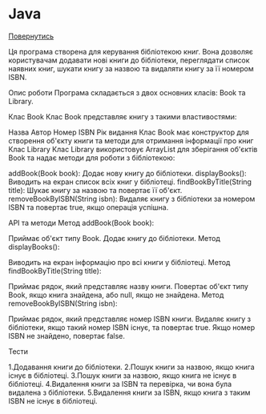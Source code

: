 # Java
[Повернутись](https://github.com/BlackCNP/Java)

Ця програма створена для керування бібліотекою книг. Вона дозволяє користувачам додавати нові книги до бібліотеки, переглядати список наявних книг, шукати книгу за назвою та видаляти книгу за її номером ISBN.

Опис роботи
Програма складається з двох основних класів: Book та Library.

Клас Book
Клас Book представляє книгу з такими властивостями:

Назва
Автор
Номер ISBN
Рік видання
Клас Book має конструктор для створення об'єкту книги та методи для отримання інформації про книг
Клас Library
Клас Library використовує ArrayList для зберігання об'єктів Book та надає методи для роботи з бібліотекою:

addBook(Book book): Додає нову книгу до бібліотеки.
displayBooks(): Виводить на екран список всіх книг у бібліотеці.
findBookByTitle(String title): Шукає книгу за назвою та повертає її об'єкт.
removeBookByISBN(String isbn): Видаляє книгу з бібліотеки за номером ISBN та повертає true, якщо операція успішна.

API та методи
Метод addBook(Book book):

Приймає об'єкт типу Book.
Додає книгу до бібліотеки.
Метод displayBooks():

Виводить на екран інформацію про всі книги у бібліотеці.
Метод findBookByTitle(String title):

Приймає рядок, який представляє назву книги.
Повертає об'єкт типу Book, якщо книга знайдена, або null, якщо не знайдена.
Метод removeBookByISBN(String isbn):

Приймає рядок, який представляє номер ISBN книги.
Видаляє книгу з бібліотеки, якщо такий номер ISBN існує, та повертає true. Якщо номер ISBN не знайдено, повертає false.

Тести


1.Додавання книги до бібліотеки.
2.Пошук книги за назвою, якщо книга існує в бібліотеці.
3.Пошук книги за назвою, якщо книга не існує в бібліотеці.
4.Видалення книги за ISBN та перевірка, чи вона була видалена з бібліотеки.
5.Видалення книги за ISBN, якщо книга з таким ISBN не існує в бібліотеці.
